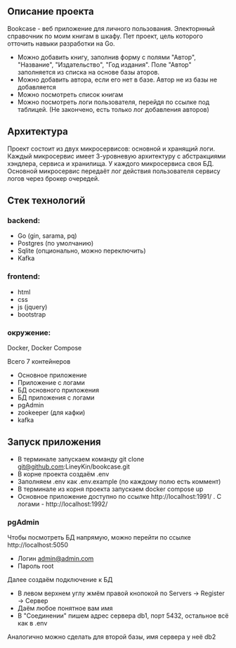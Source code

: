 ## Описание проекта

Bookcase - веб приложение для личного пользования.
Электорнный справочник по моим книгам в шкафу.
Пет проект, цель которого отточить навыки разработки на Go.

- Можно добавить книгу, заполнив форму с полями "Автор", "Название", "Издательство", "Год издания".
Поле "Автор" заполняется из списка на основе базы аторов.
- Можно добавить автора, если его нет в базе. Автор не из базы не добавляется
- Можно посмотреть список книгам
- Можно посмотреть логи пользователя, перейдя по ссылке под таблицей.
(Не закончено, есть только лог добавления авторов)


## Архитектура
Проект состоит из двух микросервисов: основной и хранящий логи.
Каждый микросервис имеет 3-уровневую архитектуру с абстракциями хэндлера, сервиса и хранилища.
У каждого микросервиса своя БД.
Основной микросервис передаёт лог действия пользователя сервису логов через брокер очередей.

## Cтек технологий
### backend:
- Go (gin, sarama, pq)
- Postgres (по умолчанию)
- Sqlite (опционально, можно переключить)
- Kafka
### frontend:
- html 
- css
- js (jquery)
- bootstrap
### окружение:
Docker, Docker Compose

Всего 7 контейнеров
- Основное приложение
- Приложение с логами
- БД основного приложения
- БД приложения с логами
- pgAdmin
- zookeeper (для кафки)
- kafka

## Запуск приложения

- В терминале запускаем команду git clone git@github.com:LineyKin/bookcase.git
- В корне проекта создаём .env
- Заполняем .env как .env.example (по каждому полю есть коммент)
- В терминале из корня проекта запускаем docker compose up
- Основное приложение доступно по ссылке http://localhost:1991/ . С логами - http://localhost:1992/

### pgAdmin
Чтобы посмотреть БД напрямую, можно перейти по ссылке http://localhost:5050
- Логин admin@admin.com
- Пароль root

Далее создаём подключение к БД
- В левом верхнем углу жмём правой кнопокой по Servers -> Register -> Сервер
- Даём любое понятное вам имя
- В "Соединении" пишем адрес сервера db1, порт 5432, остальное всё как в .env

Аналогично можно сделать для второй базы, имя сервера у неё db2
